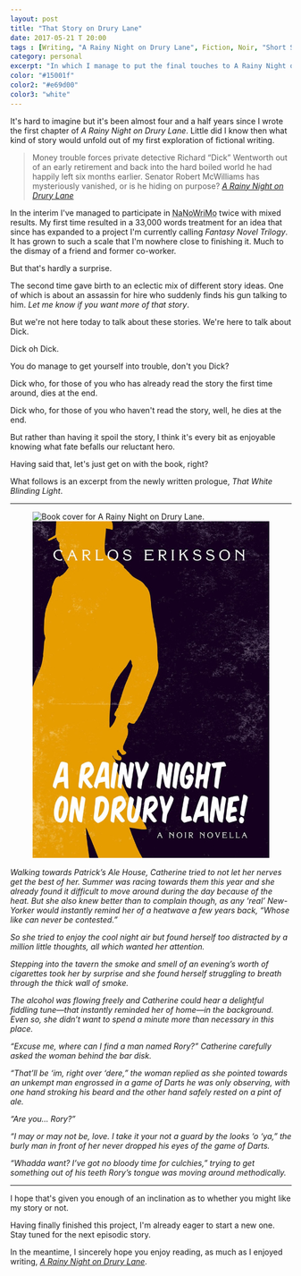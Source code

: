 ```yaml
---
layout: post
title: "That Story on Drury Lane"
date: 2017-05-21 T 20:00
tags : [Writing, "A Rainy Night on Drury Lane", Fiction, Noir, "Short Story", Humour]
category: personal
excerpt: "In which I manage to put the final touches to A Rainy Night on Drury Lane and release it. For free!"
color: "#15001f"
color2: "#e69d00"
color3: "white"
---
```

It's hard to imagine but it's been almost four and a half years since I wrote the first chapter of *A Rainy Night on Drury Lane*. Little did I know then what kind of story would unfold out of my first exploration of fictional writing.

> Money trouble forces private detective Richard “Dick” Wentworth out of an early retirement and back into the hard boiled world he had happily left six months earlier. Senator Robert McWilliams has mysteriously vanished, or is he hiding on purpose? <cite>[A Rainy Night on Drury Lane][rainy]</cite>

In the interim I've managed to participate in <abbr title="National Novel Writing Month">NaNoWriMo</abbr> twice with mixed results. My first time resulted in a 33,000 words treatment for an idea that since has expanded to a project I'm currently calling *Fantasy Novel Trilogy*. It has grown to such a scale that I'm nowhere close to finishing it. Much to the dismay of a friend and former co-worker.

But that's hardly a surprise.

The second time gave birth to an eclectic mix of different story ideas. One of which is about an assassin for hire who suddenly finds his gun talking to him. *Let me know if you want more of that story*.

But we're not here today to talk about these stories. We're here to talk about Dick.

Dick oh Dick.

You do manage to get yourself into trouble, don't you Dick?

Dick who, for those of you who has already read the story the first time around, dies at the end.

Dick who, for those of you who haven't read the story, well, he dies at the end.

But rather than having it spoil the story, I think it's every bit as enjoyable knowing what fate befalls our reluctant hero.

Having said that, let's just get on with the book, right?

What follows is an excerpt from the newly written prologue, *That White Blinding Light*.

***

<figure class="aside-image">
    <img class="js-lazy-load" data-original="/assets/posts/2017/may/that-story-on-drury-lane/cover-small-min.jpg" alt="Book cover for A Rainy Night on Drury Lane.">
  <noscript>
    <img src="/assets/posts/2017/may/that-story-on-drury-lane/cover-small-min.jpg" alt="Book cover for A Rainy Night on Drury Lane.">
  </noscript>
</figure>

*Walking towards Patrick’s Ale House, Catherine tried to not let her nerves get the best of her. Summer was racing towards them this year and she already found it difficult to move around during the day because of the heat. But she also knew better than to complain though, as any ‘real’ New-Yorker would instantly remind her of a heatwave a few years back, “Whose like can never be contested.”*

*So she tried to enjoy the cool night air but found herself too distracted by a million little thoughts, all which wanted her attention.*

*Stepping into the tavern the smoke and smell of an evening’s worth of cigarettes took her by surprise and she found herself struggling to breath through the thick wall of smoke.*

*The alcohol was flowing freely and Catherine could hear a delightful fiddling tune—that instantly reminded her of home—in the background. Even so, she didn’t want to spend a minute more than necessary in this place.*

*“Excuse me, where can I find a man named Rory?” Catherine carefully asked the woman behind the bar disk.*

*“That’ll be ‘im, right over ‘dere,” the woman replied as she pointed towards an unkempt man engrossed in a game of Darts he was only observing, with one hand stroking his beard and the other hand safely rested on a pint of ale.*

*“Are you… Rory?”*

*“I may or may not be, love. I take it your not a guard by the looks ‘o ‘ya,” the burly man in front of her never dropped his eyes of the game of Darts.*

*“Whadda want? I’ve got no bloody time for culchies,” trying to get something out of his teeth Rory’s tongue was moving around methodically.*

***

I hope that's given you enough of an inclination as to whether you might like my story or not.

Having finally finished this project, I'm already eager to start a new one. Stay tuned for the next episodic story.

In the meantime, I sincerely hope you enjoy reading, as much as I enjoyed writing, [*A Rainy Night on Drury Lane*][rainy].

[rainy]: http://carloseriksson.com/a-rainy-night-on-drury-lane
